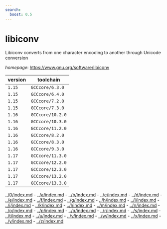 ```yaml
---
search:
  boost: 0.5
---
```

# libiconv

Libiconv converts from one character encoding to another through Unicode conversion

*homepage*: <https://www.gnu.org/software/libiconv>

version | toolchain
--------|----------
``1.15`` | ``GCCcore/6.3.0``
``1.15`` | ``GCCcore/6.4.0``
``1.15`` | ``GCCcore/7.2.0``
``1.15`` | ``GCCcore/7.3.0``
``1.16`` | ``GCCcore/10.2.0``
``1.16`` | ``GCCcore/10.3.0``
``1.16`` | ``GCCcore/11.2.0``
``1.16`` | ``GCCcore/8.2.0``
``1.16`` | ``GCCcore/8.3.0``
``1.16`` | ``GCCcore/9.3.0``
``1.17`` | ``GCCcore/11.3.0``
``1.17`` | ``GCCcore/12.2.0``
``1.17`` | ``GCCcore/12.3.0``
``1.17`` | ``GCCcore/13.2.0``
``1.17`` | ``GCCcore/13.3.0``

[../0/index.md](0) - [../a/index.md](a) - [../b/index.md](b) - [../c/index.md](c) - [../d/index.md](d) - [../e/index.md](e) - [../f/index.md](f) - [../g/index.md](g) - [../h/index.md](h) - [../i/index.md](i) - [../j/index.md](j) - [../k/index.md](k) - [../l/index.md](l) - [../m/index.md](m) - [../n/index.md](n) - [../o/index.md](o) - [../p/index.md](p) - [../q/index.md](q) - [../r/index.md](r) - [../s/index.md](s) - [../t/index.md](t) - [../u/index.md](u) - [../v/index.md](v) - [../w/index.md](w) - [../x/index.md](x) - [../y/index.md](y) - [../z/index.md](z)

